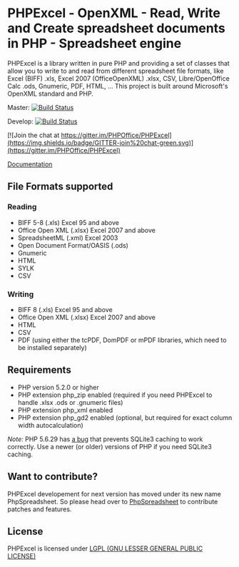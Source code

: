 # PHPExcel - OpenXML - Read, Write and Create spreadsheet documents in PHP - Spreadsheet engine
PHPExcel is a library written in pure PHP and providing a set of classes that allow you to write to and read from different spreadsheet file formats, like Excel (BIFF) .xls, Excel 2007 (OfficeOpenXML) .xlsx, CSV, Libre/OpenOffice Calc .ods, Gnumeric, PDF, HTML, ... This project is built around Microsoft's OpenXML standard and PHP.

Master: [![Build Status](https://travis-ci.org/PHPOffice/PHPExcel.png?branch=master)](http://travis-ci.org/PHPOffice/PHPExcel)

Develop: [![Build Status](https://travis-ci.org/PHPOffice/PHPExcel.png?branch=develop)](http://travis-ci.org/PHPOffice/PHPExcel)

[![Join the chat at https://gitter.im/PHPOffice/PHPExcel](https://img.shields.io/badge/GITTER-join%20chat-green.svg)](https://gitter.im/PHPOffice/PHPExcel)

[Documentation](http://phpoffice.github.io/phpexcel_features.html)

## File Formats supported

### Reading
 * BIFF 5-8 (.xls) Excel 95 and above
 * Office Open XML (.xlsx) Excel 2007 and above
 * SpreadsheetML (.xml) Excel 2003
 * Open Document Format/OASIS (.ods)
 * Gnumeric
 * HTML
 * SYLK
 * CSV

### Writing
 * BIFF 8 (.xls) Excel 95 and above
 * Office Open XML (.xlsx) Excel 2007 and above
 * HTML
 * CSV
 * PDF (using either the tcPDF, DomPDF or mPDF libraries, which need to be installed separately)


## Requirements
 * PHP version 5.2.0 or higher
 * PHP extension php_zip enabled (required if you need PHPExcel to handle .xlsx .ods or .gnumeric files)
 * PHP extension php_xml enabled
 * PHP extension php_gd2 enabled (optional, but required for exact column width autocalculation)

*Note:* PHP 5.6.29 has [a bug](https://bugs.php.net/bug.php?id=73530) that
prevents SQLite3 caching to work correctly. Use a newer (or older) versions of
PHP if you need SQLite3 caching.

## Want to contribute?

PHPExcel developement for next version has moved under its new name PhpSpreadsheet. So please head over to [PhpSpreadsheet](https://github.com/PHPOffice/PhpSpreadsheet#want-to-contribute) to contribute patches and features.


## License
PHPExcel is licensed under [LGPL (GNU LESSER GENERAL PUBLIC LICENSE)](https://github.com/PHPOffice/PHPExcel/blob/master/license.md)
